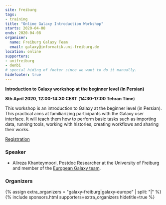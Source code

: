 ```yaml
---
site: freiburg
tags:
- training
title: "Online Galaxy Introduction Workshop"
starts: 2020-04-08
ends: 2020-04-08
organiser:
  name: Freiburg Galaxy Team
  email: galaxy@informatik.uni-freiburg.de
location: online
supporters:
- unifreiburg
- denbi
# special hiding of footer since we want to do it manually.
hidefooter: true
---
```



**Introduction to Galaxy workshop at the beginner level (in Persian)**

**8th April 2020**, **12:00-14:30 CEST** (**14:30-17:00 Tehran Time**)

This workshop is an introduction to Galaxy at the beginner level (in Persian). This practical aims at familiarizing participants with the Galaxy user interface. It will teach them how to perform basic tasks such as importing data, running tools, working with histories, creating workflows and sharing their works.

[Registration](https://docs.google.com/forms/d/1B582vAQc_Yf1mfwSGHhcZ6WsIrKVL7syl-LjmjAl3n0)

### Speaker

* Alireza Khanteymoori, Postdoc Researcher at the University of Freiburg and member of the [European Galaxy team](https://usegalaxy-eu.github.io/freiburg/people).

### Organizers

{% assign extra_organizers =  "galaxy-freiburg|galaxy-europe" | split: "|"  %}
{% include sponsors.html supporters=extra_organizers hidetitle=true %}
